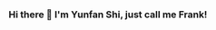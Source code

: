 ### Hi there 👋 I'm Yunfan Shi, just call me Frank!

<!--
**FrankShi9/FrankShi9** is a ✨ _special_ ✨ repository because its `README.md` (this file) appears on your GitHub profile.

Here are some ideas to get you started:

- 🔭 I’m currently working on Ivy
- 🌱 I’m currently learning 
- 👯 I’m looking to collaborate on ...
- 🤔 I’m looking for help with ...
- 💬 Ask me about Python, PyTorch
- 📫 How to reach me: [
](https://www.yunfanshi.com/)
- 😄 Pronouns: ...
- ⚡ Fun fact: ...
-->
